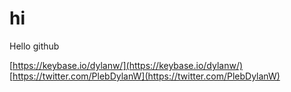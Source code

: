 # hi
Hello github

[https://keybase.io/dylanw/](https://keybase.io/dylanw/)
[https://twitter.com/PlebDylanW](https://twitter.com/PlebDylanW)
